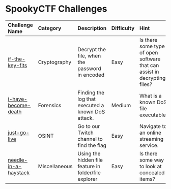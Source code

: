 # SpookyCTF Challenges
| Challenge Name | Category | Description | Difficulty | Hint
|:-- | :-- | :--- | :---| :---
| [if-the-key-fits](if-the-key-fits) | Cryptography | Decrypt the file, when the password in encoded | Easy | Is there some type of open software that can assist in decrypting files?
| [i-have-become-death](i-have-become-death) | Forensics | Finding the log that executed a known DoS attack. | Medium | What is a known DoS file executable?
| [just-go-live](just-go-live) | OSINT | Go to our Twitch channel to find the flag | Easy | Navigate to an online streaming service.
| [needle-in-a-haystack](needle-in-a-haystack) | Miscellaneous | Using the hidden file feature in folder/file explorer | Easy | Is there some way to look at concealed items?
